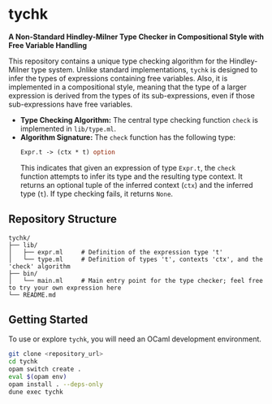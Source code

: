 # tychk

**A Non-Standard Hindley-Milner Type Checker in Compositional Style with Free Variable Handling**

This repository contains a unique type checking algorithm for the Hindley-Milner type system. Unlike standard implementations, `tychk` is designed to infer the types of expressions containing free variables. Also, it is implemented in a compositional style, meaning that the type of a larger expression is derived from the types of its sub-expressions, even if those sub-expressions have free variables.

* **Type Checking Algorithm:** The central type checking function `check` is implemented in `lib/type.ml`.
* **Algorithm Signature:** The `check` function has the following type:
    ```ocaml
    Expr.t -> (ctx * t) option
    ```
    This indicates that given an expression of type `Expr.t`, the `check` function attempts to infer its type and the resulting type context. It returns an optional tuple of the inferred context (`ctx`) and the inferred type (`t`). If type checking fails, it returns `None`.

## Repository Structure

```
tychk/
├── lib/
│   ├── expr.ml     # Definition of the expression type 't'
│   └── type.ml     # Definition of types 't', contexts 'ctx', and the 'check' algorithm
├── bin/
│   └── main.ml     # Main entry point for the type checker; feel free to try your own expression here
└── README.md
```

## Getting Started

To use or explore `tychk`, you will need an OCaml development environment.

```bash
git clone <repository_url>
cd tychk
opam switch create .
eval $(opam env)
opam install . --deps-only
dune exec tychk
```
